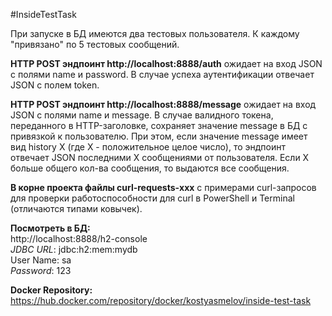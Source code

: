 #InsideTestTask

При запуске в БД имеются два тестовых пользователя. К каждому "привязано" по 5 тестовых сообщений.

**HTTP POST эндпоинт http://localhost:8888/auth** ожидает на вход JSON с полями name и password. В случае успеха аутентификации отвечает JSON с полем token.

**HTTP POST эндпоинт http://localhost:8888/message** ожидает на вход JSON с полями name и message. В случае валидного токена, переданного в HTTP-заголовке, сохраняет значение message в БД с привязкой к пользователю. 
При этом, если значение message имеет вид history X (где X - положительное целое число), то эндпоинт отвечает JSON последними X сообщениями от пользователя. Если X больше общего кол-ва сообщения, то выдаются все сообщения.

**В корне проекта файлы curl-requests-ххх** с примерами curl-запросов для проверки работоспособности для curl в PowerShell и Terminal (отличаются типами ковычек).

**Посмотреть в БД:**<br />
http://localhost:8888/h2-console <br />
_JDBC URL_: jdbc:h2:mem:mydb<br />
User Name: sa<br />
_Password_: 123

**Docker Repository:**<br />
https://hub.docker.com/repository/docker/kostyasmelov/inside-test-task